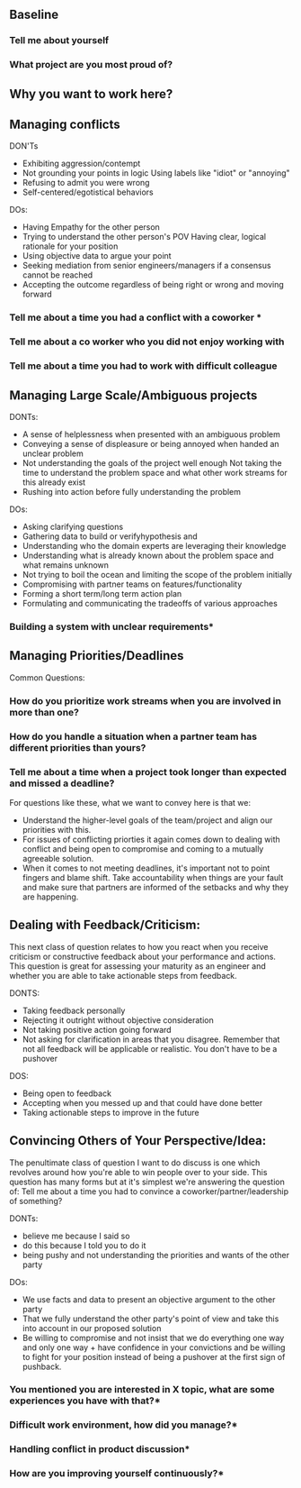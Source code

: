 ## Baseline

### Tell me about yourself

### What project are you most proud of?

## Why you want to work here?


## Managing conflicts

DON'Ts
- Exhibiting aggression/contempt
- Not grounding your points in logic Using labels like "idiot" or "annoying"
- Refusing to admit you were wrong
- Self-centered/egotistical behaviors

DOs:
- Having Empathy for the other person
- Trying to understand the other person's POV Having clear, logical rationale for your position
- Using objective data to argue your point
- Seeking mediation from senior engineers/managers if a consensus cannot be reached
- Accepting the outcome regardless of being right or wrong and moving forward
  
### Tell me about a time you had a conflict with a coworker *

### Tell me about a co worker who you did not enjoy working with

### Tell me about a time you had to work with difficult colleague


## Managing Large Scale/Ambiguous projects

DONTs:
- A sense of helplessness when presented with an ambiguous problem
- Conveying a sense of displeasure or being annoyed when handed an unclear problem
- Not understanding the goals of the project well enough Not taking the time to understand the problem space and what other work streams for this already exist
- Rushing into action before fully understanding the problem

DOs:
- Asking clarifying questions
- Gathering data to build or verifyhypothesis and
- Understanding who the domain experts are leveraging their knowledge
- Understanding what is already known about the problem space and what remains unknown
- Not trying to boil the ocean and limiting the scope of the problem initially
- Compromising with partner teams on features/functionality
- Forming a short term/long term action plan
- Formulating and communicating the tradeoffs of various approaches

### Building a system with unclear requirements*

## Managing Priorities/Deadlines
Common Questions:
### How do you prioritize work streams when you are involved in more than one?
### How do you handle a situation when a partner team has different priorities than yours?
### Tell me about a time when a project took longer than expected and missed a deadline?

For questions like these, what we want to convey here is that we:
- Understand the higher-level goals of the team/project and align our priorities with this.
- For issues of conflicting priorties it again comes down to dealing with conflict and being open to compromise and coming to a mutually agreeable solution.
- When it comes to not meeting deadlines, it's important not to point fingers and blame shift. Take accountability when things are your fault and
make sure that partners are informed of the setbacks and why they are happening.

## Dealing with Feedback/Criticism:
This next class of question relates to how you react when you receive criticism or constructive feedback about your performance and actions.
This question is great for assessing your maturity as an engineer and whether you are able to take actionable steps from feedback.

DONTS:
+ Taking feedback personally
+ Rejecting it outright without objective consideration
+ Not taking positive action going forward
+ Not asking for clarification in areas that you disagree. Remember that not all feedback will be applicable or realistic. You don't have to be a pushover

DOS: 
+ Being open to feedback
+ Accepting when you messed up and that could have done better
+ Taking actionable steps to improve in the future

## Convincing Others of Your Perspective/Idea:
The penultimate class of question I want to do discuss is one which revolves around how you're able to win people over to your side.
This question has many forms but at it's simplest we're answering the question of:
Tell me about a time you had to convince a coworker/partner/leadership of something?

DONTs:
- believe me because I said so
- do this because I told you to do it
- being pushy and not understanding the priorities and wants of the other party

DOs:
+ We use facts and data to present an objective argument to the other party
+ That we fully understand the other party's point of view and take this into account in our proposed solution
+ Be willing to compromise and not insist that we do everything one way and only one way + have confidence in your convictions and be willing to fight for your position instead of being a pushover at the first sign of pushback.

### You mentioned you are interested in X topic, what are some experiences you have with that?*
### Difficult work environment, how did you manage?*
### Handling conflict in product discussion*
### How are you improving yourself continuously?*

